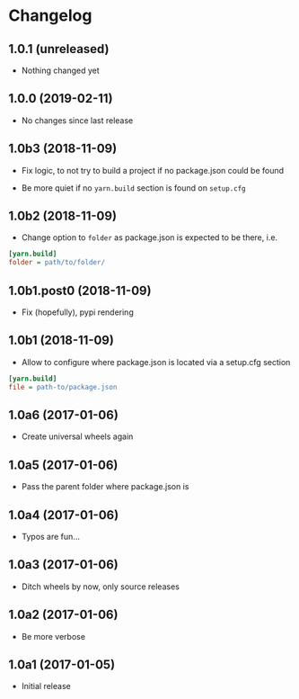 # Changelog

## 1.0.1 (unreleased)

- Nothing changed yet

## 1.0.0 (2019-02-11)

- No changes since last release

## 1.0b3 (2018-11-09)

- Fix logic, to not try to build a project if no package.json could be found

- Be more quiet if no `yarn.build` section is found on `setup.cfg`

## 1.0b2 (2018-11-09)

- Change option to `folder` as package.json is expected to be there, i.e.

```ini
[yarn.build]
folder = path/to/folder/
```

## 1.0b1.post0 (2018-11-09)

- Fix (hopefully), pypi rendering

## 1.0b1 (2018-11-09)

- Allow to configure where package.json is located via a setup.cfg section

```ini
[yarn.build]
file = path-to/package.json
```

## 1.0a6 (2017-01-06)

- Create universal wheels again

## 1.0a5 (2017-01-06)

- Pass the parent folder where package.json is

## 1.0a4 (2017-01-06)

- Typos are fun...

## 1.0a3 (2017-01-06)

- Ditch wheels by now, only source releases

## 1.0a2 (2017-01-06)

- Be more verbose

## 1.0a1 (2017-01-05)

- Initial release
